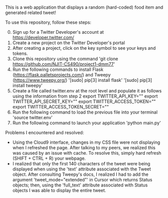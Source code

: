 This is a web application that displays a random (hard-coded) food item and generated related tweet!

To use this repository, follow these steps:

0. Sign up for a Twitter Developer's account at https://developer.twitter.com/
1. Create a new project on the Twitter Developer's portal
2. After creating a project, click on the key symbol to see your keys and tokens.
3. Clone this repository using the command 
    'git clone https://github.com/NJIT-CS490/project1-dmm77'
4. Run the following commands to install Flask (https://flask.palletsprojects.com/) and Tweepy (https://www.tweepy.org/)
    '[sudo] pip[3] install flask'
    '[sudo] pip[3] install tweepy'
5. Create a file called twitter.env at the root level and populate it as follows using the information from step 2
    export TWITTER_API_KEY=""
    export TWITTER_API_SECRET_KEY=""
    export TWITTER_ACCESS_TOKEN=""
    export TWITTER_ACCESS_TOKEN_SECRET=""
6. Run the following command to load the previous file into your terminal
    'source twitter.env'
7. Run the following command to launch your application
    'python main.py'

Problems I encountered and resolved:

- Using the Cloud9 interface, changes in my CSS file were not displaying when I refreshed the page. After talking to my peers, we realized this was caused by an issue with cache. To resolve this, simply hard refresh (SHIFT + CTRL + R) your webpage.
- I realized that only the first 140 characters of the tweet were being displayed when using the 'text' attribute associated with the Tweet object. After consulting Tweepy's docs, I realized I had to add the argument 'tweet_mode="extended"' in Cursor which returns Status objects; then, using the 'full_text' attribute associated with Status objects I was able to display the entire tweet.


